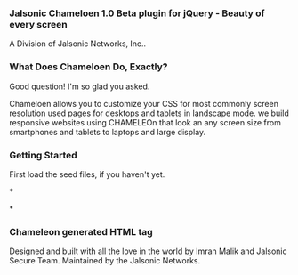 ### Jalsonic Chameloen 1.0 Beta plugin for jQuery - Beauty of every screen ### 
A Division of Jalsonic Networks, Inc..


### What Does Chameloen Do, Exactly? ###
Good question! I'm so glad you asked.

Chameloen allows you to customize your CSS for most commonly screen resolution used pages for desktops and tablets in landscape mode. we build responsive websites using CHAMELEOn that look an any screen size from smartphones  and tablets to laptops and large display.


### Getting Started ###
First load the seed files, if you haven't yet.

*<script src="jquery-1.11.3.js" type="text/javascript"></script>
<script src="chameloen-1.0.js" type="text/javascript"></script>*

### Chameleon generated HTML tag ###

<HTML class="MacOS MacSnowLeopard safari safari5 largeDesktop view960"
responsive-framework="chameleon-0.1"
data-useragent="mozilla/5.0 (macintosh; u; intel ma...ko) version/5.0.4 safari/533.20.27"
chameleon-status="200-OK">

Designed and built with all the love in the world by Imran Malik and Jalsonic Secure Team. Maintained by the Jalsonic Networks.
